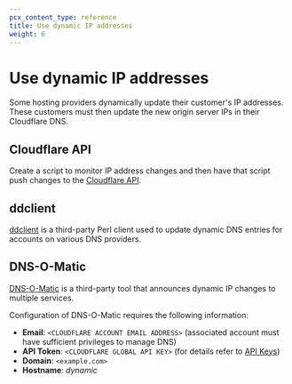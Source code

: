 ```yaml
---
pcx_content_type: reference
title: Use dynamic IP addresses
weight: 6
---
```


# Use dynamic IP addresses

Some hosting providers dynamically update their customer's IP addresses. These customers must then update the new origin server IPs in their Cloudflare DNS.

## Cloudflare API

Create a script to monitor IP address changes and then have that script push changes to the [Cloudflare API](https://api.cloudflare.com/#dns-records-for-a-zone-update-dns-record).

## ddclient

[ddclient](https://sourceforge.net/p/ddclient/wiki/Home/) is a third-party Perl client used to update dynamic DNS entries for accounts on various DNS providers.

## DNS-O-Matic

[DNS-O-Matic](https://dnsomatic.com/docs/) is a third-party tool that announces dynamic IP changes to multiple services.

Configuration of DNS-O-Matic requires the following information:

- **Email**: `<CLOUDFLARE ACCOUNT EMAIL ADDRESS>` (associated account must have sufficient privileges to manage DNS)
- **API Token**: `<CLOUDFLARE GLOBAL API KEY>` (for details refer to [API Keys](/api/keys/))
- **Domain**: `<example.com>`
- **Hostname**: _dynamic_
